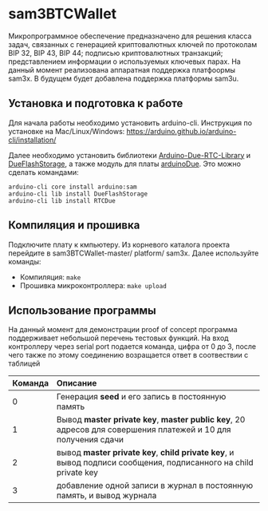 # sam3BTCWallet
Микропрограммное обеспечение предназначено для решения класса задач, связанных с генерацией криптовалютных ключей по протоколам BIP 32, BIP 43, BIP 44; подписью криптовалютных транзакций; представлением информации о используемых ключевых парах.
На данный момент реализована аппаратная поддержка платфоормы sam3x. В будущем будет добавлена поддержка платформы sam3u.

## Установка и подготовка к работе
Для начала  работы необходимо установить arduino-cli. Инструкция по установке на Mac/Linux/Windows: https://arduino.github.io/arduino-cli/installation/

Далее необходимо установить библиотеки [Arduino-Due-RTC-Library](https://github.com/MarkusLange/Arduino-Due-RTC-Library) и [DueFlashStorage](https://github.com/sebnil/DueFlashStorage), а также модуль для платы [arduinoDue](https://www.arduino.cc/en/Guide/ArduinoDue). Это можно сделать командами:

```
arduino-cli core install arduino:sam
arduino-cli lib install DueFlashStorage
arduino-cli lib install RTCDue
```


## Компиляция и прошивка
Подключите плату к кмпьютеру. Из корневого каталога проекта перейдите в sam3BTCWallet-master/ platform/ sam3x. Далее используйте команды:  
* Компиляция: `make`
* Прошивка микроконтроллера: `make upload`

## Использование программы  
На данный момент для демонстрации proof of concept программа поддерживает небольшой перечень тестовых функций. На вход контроллеру через serial port подается команда, цифра от 0 до 3, после чего также по этому соединению возращается ответ в соотвествии с таблицей 

Команда | Описание
--- | :--- 
0 | Генерация **seed** и его запись в постоянную память
1 | Вывод **master private key**, **master publiс key**, 20 адресов для совершения платежей и 10 для получения сдачи
2 | вывод **master private key**, **child private key**, и вывод подписи сообщения, подписанного на child private key
3 | добавление одной записи в журнал в постоянную память, и вывод журнала
